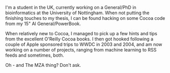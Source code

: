 

I'm a student in the UK, currently working on a General/PhD in bioinformatics at the University of Nottingham. When not putting the finishing touches to my thesis, I can be found hacking on some Cocoa code from my 15" Al General/PowerBook.

When relatively new to Cocoa, I managed to pick up a few hints and tips from the excellent O'Reilly Cocoa books. I then got hooked following a couple of Apple sponsored trips to WWDC in 2003 and 2004, and am now working on a number of projects, ranging from machine learning to RSS feeds and sometimes, both.

Oh - and The MZA thing? Don't ask.